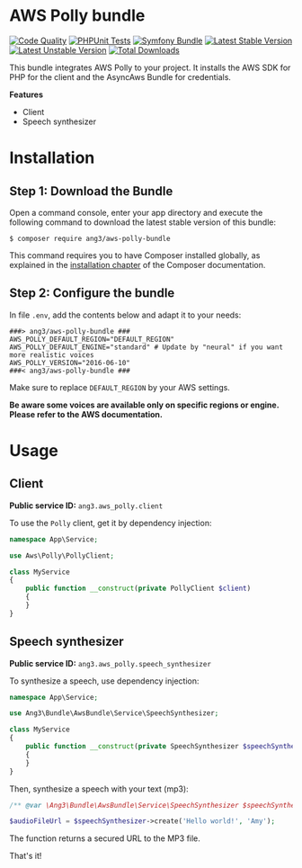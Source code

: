 AWS Polly bundle
================

[![Code Quality](https://github.com/Ang3/aws-polly-bundle/actions/workflows/php_lint.yml/badge.svg)](https://github.com/Ang3/aws-polly-bundle/actions/workflows/php_lint.yml)
[![PHPUnit Tests](https://github.com/Ang3/aws-polly-bundle/actions/workflows/phpunit.yml/badge.svg)](https://github.com/Ang3/aws-polly-bundle/actions/workflows/phpunit.yml)
[![Symfony Bundle](https://github.com/Ang3/aws-polly-bundle/actions/workflows/symfony_bundle.yml/badge.svg)](https://github.com/Ang3/aws-polly-bundle/actions/workflows/symfony_bundle.yml)
[![Latest Stable Version](https://poser.pugx.org/ang3/aws-polly-bundle/v/stable)](https://packagist.org/packages/ang3/aws-polly-bundle)
[![Latest Unstable Version](https://poser.pugx.org/ang3/aws-polly-bundle/v/unstable)](https://packagist.org/packages/ang3/aws-polly-bundle)
[![Total Downloads](https://poser.pugx.org/ang3/aws-polly-bundle/downloads)](https://packagist.org/packages/ang3/aws-polly-bundle)

This bundle integrates AWS Polly to your project. It installs the AWS SDK for PHP for the client 
and the AsyncAws Bundle for credentials.

**Features**

- Client
- Speech synthesizer

Installation
============

Step 1: Download the Bundle
---------------------------

Open a command console, enter your app directory and execute the
following command to download the latest stable version of this bundle:

```console
$ composer require ang3/aws-polly-bundle
```

This command requires you to have Composer installed globally, as explained
in the [installation chapter](https://getcomposer.org/doc/00-intro.md)
of the Composer documentation.

Step 2: Configure the bundle
----------------------------

In file `.env`, add the contents below and adapt it to your needs:

```dotenv
###> ang3/aws-polly-bundle ###
AWS_POLLY_DEFAULT_REGION="DEFAULT_REGION"
AWS_POLLY_DEFAULT_ENGINE="standard" # Update by "neural" if you want more realistic voices
AWS_POLLY_VERSION="2016-06-10"
###< ang3/aws-polly-bundle ###
```

Make sure to replace `DEFAULT_REGION` by your AWS settings.

**Be aware some voices are available only on specific regions or engine. Please refer to the AWS documentation.**

Usage
=====

Client
------

**Public service ID:** `ang3.aws_polly.client`

To use the ```Polly``` client, get it by dependency injection:

```php
namespace App\Service;

use Aws\Polly\PollyClient;

class MyService
{
    public function __construct(private PollyClient $client)
    {
    }
}
```

Speech synthesizer
------------------

**Public service ID:** `ang3.aws_polly.speech_synthesizer`

To synthesize a speech, use dependency injection:

```php
namespace App\Service;

use Ang3\Bundle\AwsBundle\Service\SpeechSynthesizer;

class MyService
{
    public function __construct(private SpeechSynthesizer $speechSynthesizer)
    {
    }
}
```

Then, synthesize a speech with your text (mp3):

```php
/** @var \Ang3\Bundle\AwsBundle\Service\SpeechSynthesizer $speechSynthesizer */

$audioFileUrl = $speechSynthesizer->create('Hello world!', 'Amy');
```

The function returns a secured URL to the MP3 file.

That's it!